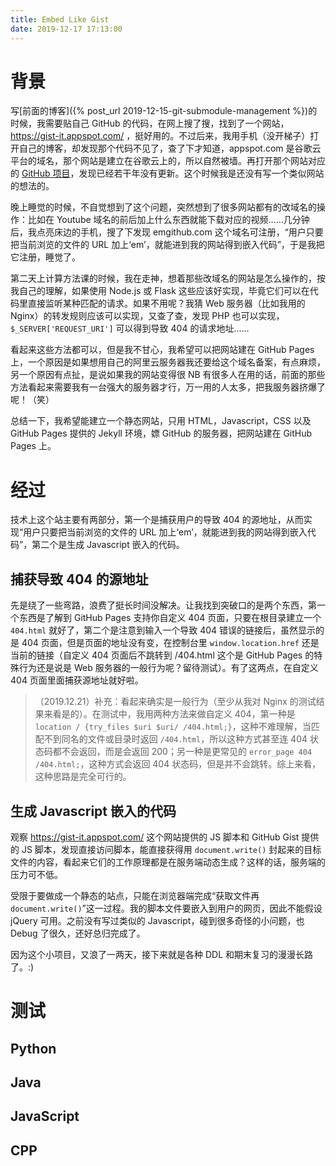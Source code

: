 ```yaml
---
title: Embed Like Gist
date: 2019-12-17 17:13:00
---
```


# 背景

写[前面的博客]({% post_url 2019-12-15-git-submodule-management %})的时候，我需要贴自己 GitHub 的代码，在网上搜了搜，找到了一个网站，https://gist-it.appspot.com/ ，挺好用的。不过后来，我用手机（没开梯子）打开自己的博客，却发现那个代码不见了，查了下才知道，appspot.com 是谷歌云平台的域名，那个网站是建立在谷歌云上的，所以自然被墙。再打开那个网站对应的 [GitHub 项目](http://github.com/robertkrimen/gist-it)，发现已经若干年没有更新。这个时候我是还没有写一个类似网站的想法的。

晚上睡觉的时候，不自觉想到了这个问题，突然想到了很多网站都有的改域名的操作：比如在 Youtube 域名的前后加上什么东西就能下载对应的视频……几分钟后，我点亮床边的手机，搜了下发现 emgithub.com 这个域名可注册，“用户只要把当前浏览的文件的 URL 加上‘em’，就能进到我的网站得到嵌入代码”，于是我把它注册，睡觉了。

第二天上计算方法课的时候，我在走神，想着那些改域名的网站是怎么操作的，按我自己的理解，如果使用 Node.js 或 Flask 这些应该好实现，毕竟它们可以在代码里直接监听某种匹配的请求。如果不用呢？我猜 Web 服务器（比如我用的 Nginx）的转发规则应该可以实现，又查了查，发现 PHP 也可以实现，`$_SERVER['REQUEST_URI']` 可以得到导致 404 的请求地址......

看起来这些方法都可以，但是我不甘心，我希望可以把网站建在 GitHub Pages 上，一个原因是如果想用自己的阿里云服务器我还要给这个域名备案，有点麻烦，另一个原因有点扯，是说如果我的网站变得很 NB 有很多人在用的话，前面的那些方法看起来需要我有一台强大的服务器才行，万一用的人太多，把我服务器挤爆了呢！（笑）

总结一下，我希望能建立一个静态网站，只用 HTML，Javascript，CSS 以及 GitHub Pages 提供的 Jekyll 环境，嫖 GitHub 的服务器，把网站建在 GitHub Pages 上。

# 经过

技术上这个站主要有两部分，第一个是捕获用户的导致 404 的源地址，从而实现“用户只要把当前浏览的文件的 URL 加上‘em’，就能进到我的网站得到嵌入代码”，第二个是生成 Javascript 嵌入的代码。

## 捕获导致 404 的源地址

先是绕了一些弯路，浪费了挺长时间没解决。让我找到突破口的是两个东西，第一个东西是了解到 GitHub Pages 支持你自定义 404 页面，只要在根目录建立一个 `404.html` 就好了，第二个是注意到输入一个导致 404 错误的链接后，虽然显示的是 404 页面，但是页面的地址没有变，在控制台里 `window.location.href` 还是当前的链接（自定义 404 页面后不跳转到 /404.html 这个是 GitHub Pages 的特殊行为还是说是 Web 服务器的一般行为呢？留待测试）。有了这两点，在自定义 404 页面里面捕获源地址就好啦。

> （2019.12.21）补充：看起来确实是一般行为（至少从我对 Nginx 的测试结果来看是的）。在测试中，我用两种方法来做自定义 404，第一种是 `location / {try_files $uri $uri/ /404.html;}`，这种不难理解，当匹配不到同名的文件或目录时返回 `/404.html`，所以这种方式甚至连 404 状态码都不会返回，而是会返回 200；另一种是更常见的 `error_page 404 /404.html;`，这种方式会返回 404 状态码，但是并不会跳转。综上来看，这种思路是完全可行的。

## 生成 Javascript 嵌入的代码

观察 https://gist-it.appspot.com/ 这个网站提供的 JS 脚本和 GitHub Gist 提供的 JS 脚本，发现直接访问脚本，能直接获得用 `document.write()` 封起来的目标文件的内容，看起来它们的工作原理都是在服务端动态生成？这样的话，服务端的压力可不低。

受限于要做成一个静态的站点，只能在浏览器端完成“获取文件再 `document.write()`”这一过程。我的脚本文件要嵌入到用户的网页，因此不能假设 jQuery 可用。之前没有写过类似的 Javascript，碰到很多奇怪的小问题，也 Debug 了很久，还好总归完成了。

因为这个小项目，又浪了一两天，接下来就是各种 DDL 和期末复习的漫漫长路了。:)

# 测试

## Python

<script src="https://emgithub.com/embed.js?target=https%3A%2F%2Fgithub.com%2Ftensorflow%2Ftensorflow%2Fblob%2Fmaster%2Ftensorflow%2Fpython%2Ftf2.py&style=tomorrow-night-eighties&showBorder=on&showLineNumbers=on&showFileMeta=on"></script>

## Java

<script src="https://emgithub.com/embed.js?target=https%3A%2F%2Fgithub.com%2Ftensorflow%2Fexamples%2Fblob%2Fmaster%2Flite%2Fexamples%2Fobject_detection%2Fandroid%2Fapp%2Fsrc%2Fmain%2Fjava%2Forg%2Ftensorflow%2Flite%2Fexamples%2Fdetection%2FLegacyCameraConnectionFragment.java&style=tomorrow-night-eighties&showBorder=on&showLineNumbers=on"></script>

## JavaScript

<script src="https://emgithub.com/embed.js?target=https%3A%2F%2Fgithub.com%2Fvuejs%2Fvue%2Fblob%2Fdev%2Fsrc%2Fcore%2Findex.js&style=tomorrow-night-eighties&showBorder=on&showLineNumbers=on&showFileMeta=on"></script>

## CPP

<script src="https://emgithub.com/embed.js?target=https%3A%2F%2Fgithub.com%2Fpytorch%2Fpytorch%2Fblob%2F4327a2d70afba3cbb099ddca002fb2a2949f4579%2Ftorch%2Fcsrc%2Fapi%2Fsrc%2Fpython%2Finit.cpp&style=tomorrow-night-eighties&showBorder=on&showLineNumbers=on"></script>
